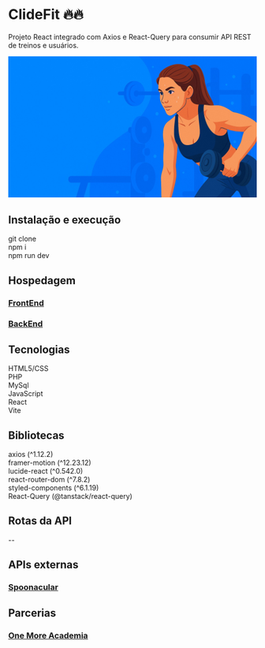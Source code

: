 # ClideFit 🔥🔥

Projeto React integrado com Axios e React-Query para consumir API REST de treinos e usuários.

![Logo ClideFit](/src/pages/Home/banner.jpg)

## Instalação e execução

git clone <repo-url>  
npm i  
npm run dev  

## Hospedagem

### [FrontEnd](https://clide-8vw8bdr3a-clidefits-projects.vercel.app)  
### [BackEnd]()

## Tecnologias

HTML5/CSS  
PHP  
MySql  
JavaScript  
React  
Vite

## Bibliotecas

axios (^1.12.2)  
framer-motion (^12.23.12)  
lucide-react (^0.542.0)  
react-router-dom (^7.8.2)  
styled-components (^6.1.19)  
React-Query (@tanstack/react-query)

## Rotas da API

--

## APIs externas

### [Spoonacular](https://spoonacular.com/food-api)

## Parcerias

### [One More Academia](https://www.youtube.com/@OneMoreAcademia)
